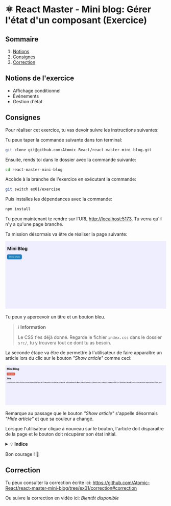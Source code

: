 # ⚛️ React Master - Mini blog: Gérer l'état d'un composant (Exercice)

## Sommaire

1.   [Notions](#notions-de-lexercice)
2.   [Consignes](#consignes)
3.   [Correction](#correction)

## Notions de l'exercice

*   Affichage conditionnel
*   Événements
*   Gestion d'état

## Consignes

Pour réaliser cet exercice, tu vas devoir suivre les instructions suivantes:

Tu peux taper la commande suivante dans ton terminal:

```bash
git clone git@github.com:Atomic-React/react-master-mini-blog.git
```

Ensuite, rends toi dans le dossier avec la commande suivante:

```bash
cd react-master-mini-blog
```

Accède à la branche de l'exercice en exécutant la commande:

```bash
git switch ex01/exercise
```

Puis installes les dépendances avec la commande:

```bash
npm install
```

Tu peux maintenant te rendre sur l'URL <http://localhost:5173>. Tu verra qu'il n'y a qu'une page branche.

Ta mission désormais va être de réaliser la page suivante:

![Hidden article](docs/ex1_hidden_article.png)

Tu peux y apercevoir un titre et un bouton bleu.

> ℹ️ **Information**
>
> Le CSS t'es déjà donné. Regarde le fichier `index.css` dans le dossier `src/`, tu y trouvera tout ce dont tu as besoin.

La seconde étape va être de permettre à l'utilisateur de faire apparaître un article lors du clic sur le bouton _"Show article"_ comme ceci:

![Shown article](docs/ex1_shown_article.png)

Remarque au passage que le bouton _"Show article"_ s'appelle désormais _"Hide article"_ et que sa couleur a changé.

Lorsque l'utilisateur clique à nouveau sur le bouton, l'article doit disparaître de la page et le bouton doit récupérer son état initial.

<details>
 <summary>💡 <b>Indice</b></summary>

 > Pour pouvoir mettre à jour la vue suite au clic de l'utilisateur, tu as besoin de te renseigner sur le hook `useState`.
 >
 > Tu n'as pas besoin de savoir exactement ce qu'est un hook à ce stade. Pars seulement du principe qu'il s'agit d'une simple fonction.
 >
 > Tu vas également avoir besoin de comprendre ce qu'est le `state` d'un composant et pourquoi il est nécessaire.
 >
 > Voici le lien vers la documentation de React qui explique le rôle du `state`: <https://react.dev/learn/state-a-components-memory>
 >
 > Voici le lien vers la page de la documentation de React qui parle de `useState`: <https://react.dev/reference/react/useState>

</details>

Bon courage ! 💪

## Correction

Tu peux consulter la correction écrite ici: <https://github.com/Atomic-React/react-master-mini-blog/tree/ex01/correction#correction>

Ou suivre la correction en vidéo ici: _Bientôt disponible_
